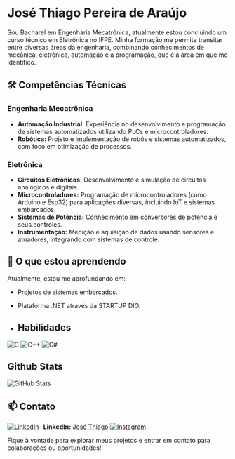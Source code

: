 # José Thiago Pereira de Araújo

Sou Bacharel em Engenharia Mecatrônica, atualmente estou concluindo um curso técnico em Eletrônica no IFPE. Minha formação me permite transitar entre diversas áreas da engenharia, combinando conhecimentos de mecânica, eletrônica, automação e a programação, que é a àrea em que me identifico. 

## 🛠️ Competências Técnicas

### Engenharia Mecatrônica
- **Automação Industrial:** Experiência no desenvolvimento e programação de sistemas automatizados utilizando PLCs e microcontroladores.
- **Robótica:** Projeto e implementação de robôs e sistemas automatizados, com foco em otimização de processos.

### Eletrônica
- **Circuitos Eletrônicos:** Desenvolvimento e simulação de circuitos analógicos e digitais.
- **Microcontroladores:** Programação de microcontroladores (como Arduino e Esp32) para aplicações diversas, incluindo IoT e sistemas embarcados.
- **Sistemas de Potência:** Conhecimento em conversores de potência e seus controles.
- **Instrumentação:** Medição e aquisição de dados usando sensores e atuadores, integrando com sistemas de controle.

## 🌱 O que estou aprendendo
Atualmente, estou me aprofundando em:
- Projetos de sistemas embarcados.
- Plataforma .NET através da STARTUP DIO.

- ## Habilidades
![C](https://img.shields.io/badge/C-00599C?style=for-the-badge&logo=c&logoColor=white)
![C++](https://img.shields.io/badge/C%2B%2B-00599C?style=for-the-badge&logo=c%2B%2B&logoColor=white)
![C#](https://img.shields.io/badge/C%23-239120?style=for-the-badge&logo=c-sharp&logoColor=white)

## Github Stats
![GitHub Stats](https://github-readme-stats.vercel.app/api?username=EngThiagoAraujo&theme=transparent&bg_color=000&border_color=30A3DC&show_icons=true&icon_color=30A3DC&title_color=E94D5F&text_color=FFF)

## 📫 Contato
[![LinkedIn](https://img.shields.io/badge/LinkedIn-0077B5?style=for-the-badge&logo=linkedin&logoColor=white)](https://www.linkedin.com/in/jos%C3%A9-thiago-4017951a8/)- **LinkedIn:** [José Thiago](https://www.linkedin.com/in/josé-thiago-4017951a8/)
[![Instagram](https://img.shields.io/badge/-Instagram-%23E4405F?style=for-the-badge&logo=instagram&logoColor=white)](https://www.instagram.com/thiago.tejota/)

Fique à vontade para explorar meus projetos e entrar em contato para colaborações ou oportunidades!

